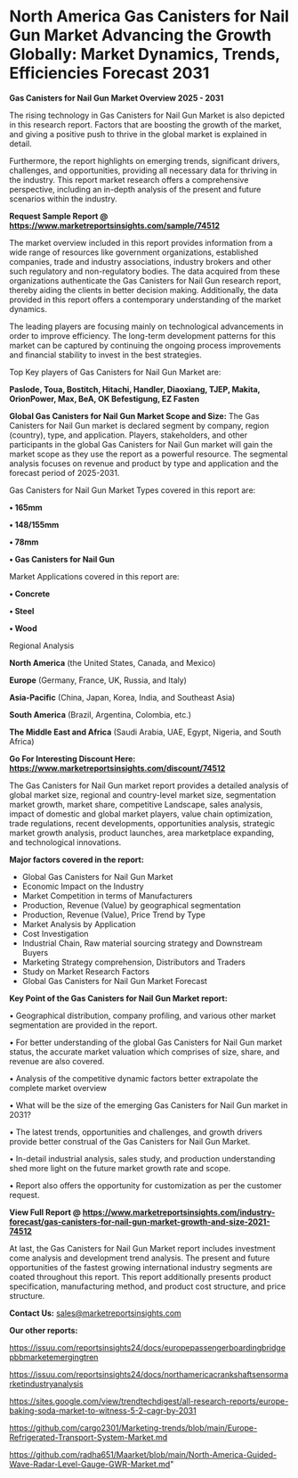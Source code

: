 # North America Gas Canisters for Nail Gun Market Advancing the Growth Globally: Market Dynamics, Trends, Efficiencies Forecast 2031

<Strong> Gas Canisters for Nail Gun Market Overview 2025 - 2031</strong>

The rising technology in Gas Canisters for Nail Gun Market is also depicted in this research report. Factors that are boosting the growth of the market, and giving a positive push to thrive in the global market is explained in detail.

Furthermore, the report highlights on emerging trends, significant drivers, challenges, and opportunities, providing all necessary data for thriving in the industry. This report market research offers a comprehensive perspective, including an in-depth analysis of the present and future scenarios within the industry.

<strong>Request Sample Report @ <a href=https://www.marketreportsinsights.com/sample/74512>https://www.marketreportsinsights.com/sample/74512</a></strong>

The market overview included in this report provides information from a wide range of resources like government organizations, established companies, trade and industry associations, industry brokers and other such regulatory and non-regulatory bodies. The data acquired from these organizations authenticate the Gas Canisters for Nail Gun research report, thereby aiding the clients in better decision making. Additionally, the data provided in this report offers a contemporary understanding of the market dynamics.

The leading players are focusing mainly on technological advancements in order to improve efficiency. The long-term development patterns for this market can be captured by continuing the ongoing process improvements and financial stability to invest in the best strategies.

Top Key players of Gas Canisters for Nail Gun Market are:

<strong>Paslode, Toua, Bostitch, Hitachi, Handler, Diaoxiang, TJEP, Makita, OrionPower, Max, BeA, OK Befestigung, EZ Fasten</strong>

<strong><b>Global Gas Canisters for Nail Gun Market Scope and Size:</b></strong>
The Gas Canisters for Nail Gun market is declared segment by company, region (country), type, and application. Players, stakeholders, and other participants in the global Gas Canisters for Nail Gun market will gain the market scope as they use the report as a powerful resource. The segmental analysis focuses on revenue and product by type and application and the forecast period of 2025-2031.

Gas Canisters for Nail Gun Market Types covered in this report are:

<strong>• 165mm

• 148/155mm

• 78mm

• Gas Canisters for Nail Gun</strong>

Market Applications covered in this report are:

<strong>• Concrete

• Steel

• Wood</strong> 

Regional Analysis

<strong>North America</strong> (the United States, Canada, and Mexico)

<strong>Europe</strong> (Germany, France, UK, Russia, and Italy)

<strong>Asia-Pacific</strong> (China, Japan, Korea, India, and Southeast Asia)

<strong>South America</strong> (Brazil, Argentina, Colombia, etc.)

<strong>The Middle East and Africa</strong> (Saudi Arabia, UAE, Egypt, Nigeria, and South Africa)

<strong>Go For Interesting Discount Here: <a href=https://www.marketreportsinsights.com/discount/74512>https://www.marketreportsinsights.com/discount/74512</a></strong>

The Gas Canisters for Nail Gun market report provides a detailed analysis of global market size, regional and country-level market size, segmentation market growth, market share, competitive Landscape, sales analysis, impact of domestic and global market players, value chain optimization, trade regulations, recent developments, opportunities analysis, strategic market growth analysis, product launches, area marketplace expanding, and technological innovations.

<strong><b>Major factors covered in the report:</b></strong>
<ul>
  <li>Global Gas Canisters for Nail Gun Market </li>
  <li>Economic Impact on the Industry</li>
  <li>Market Competition in terms of Manufacturers</li>
  <li>Production, Revenue (Value) by geographical segmentation</li>
  <li>Production, Revenue (Value), Price Trend by Type</li>
  <li>Market Analysis by Application</li>
  <li>Cost Investigation</li>
  <li>Industrial Chain, Raw material sourcing strategy and Downstream Buyers</li>
  <li>Marketing Strategy comprehension, Distributors and Traders</li>
  <li>Study on Market Research Factors</li>
  <li>Global Gas Canisters for Nail Gun Market Forecast</li>
</ul>

<strong><b>Key Point of the Gas Canisters for Nail Gun Market report:</b></strong>

• Geographical distribution, company profiling, and various other market segmentation are provided in the report.

• For better understanding of the global Gas Canisters for Nail Gun market status, the accurate market valuation which comprises of size, share, and revenue are also covered.

• Analysis of the competitive dynamic factors better extrapolate the complete market overview

• What will be the size of the emerging Gas Canisters for Nail Gun market in 2031?

• The latest trends, opportunities and challenges, and growth drivers provide better construal of the Gas Canisters for Nail Gun Market.

• In-detail industrial analysis, sales study, and production understanding shed more light on the future market growth rate and scope.

• Report also offers the opportunity for customization as per the customer request.

<strong><b>View Full Report @ <a href=https://www.marketreportsinsights.com/industry-forecast/gas-canisters-for-nail-gun-market-growth-and-size-2021-74512>https://www.marketreportsinsights.com/industry-forecast/gas-canisters-for-nail-gun-market-growth-and-size-2021-74512</a></b></strong>


At last, the Gas Canisters for Nail Gun Market report includes investment come analysis and development trend analysis. The present and future opportunities of the fastest growing international industry segments are coated throughout this report. This report additionally presents product specification, manufacturing method, and product cost structure, and price structure.

<strong>Contact Us:</strong>
sales@marketreportsinsights.com

<strong>Our other reports:</strong>

<a href=https://issuu.com/reportsinsights24/docs/europepassengerboardingbridgepbbmarketemergingtren>https://issuu.com/reportsinsights24/docs/europepassengerboardingbridgepbbmarketemergingtren</a>

<a href=https://issuu.com/reportsinsights24/docs/northamericacrankshaftsensormarketindustryanalysis>https://issuu.com/reportsinsights24/docs/northamericacrankshaftsensormarketindustryanalysis</a>

<a href=https://sites.google.com/view/trendtechdigest/all-research-reports/europe-baking-soda-market-to-witness-5-2-cagr-by-2031>https://sites.google.com/view/trendtechdigest/all-research-reports/europe-baking-soda-market-to-witness-5-2-cagr-by-2031</a>

<a href=https://github.com/cargo2301/Marketing-trends/blob/main/Europe-Refrigerated-Transport-System-Market.md>https://github.com/cargo2301/Marketing-trends/blob/main/Europe-Refrigerated-Transport-System-Market.md</a>

<a href=https://github.com/radha651/Maarket/blob/main/North-America-Guided-Wave-Radar-Level-Gauge-GWR-Market.md>https://github.com/radha651/Maarket/blob/main/North-America-Guided-Wave-Radar-Level-Gauge-GWR-Market.md</a>"
